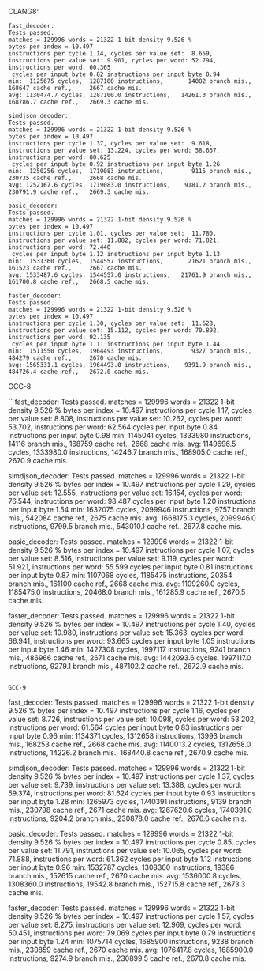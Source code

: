 CLANG8:
```
fast_decoder:
Tests passed.
matches = 129996 words = 21322 1-bit density 9.526 %
bytes per index = 10.497
instructions per cycle 1.14, cycles per value set:  8.659, instructions per value set: 9.901, cycles per word: 52.794, instructions per word: 60.365
 cycles per input byte 0.82 instructions per input byte 0.94
min:  1125675 cycles,  1287100 instructions,       14082 branch mis.,   168647 cache ref.,     2667 cache mis.
avg: 1130474.7 cycles, 1287100.0 instructions,   14261.3 branch mis., 168786.7 cache ref.,   2669.3 cache mis.

simdjson_decoder:
Tests passed.
matches = 129996 words = 21322 1-bit density 9.526 %
bytes per index = 10.497
instructions per cycle 1.37, cycles per value set:  9.618, instructions per value set: 13.224, cycles per word: 58.637, instructions per word: 80.625
 cycles per input byte 0.92 instructions per input byte 1.26
min:  1250256 cycles,  1719083 instructions,        9115 branch mis.,   230735 cache ref.,     2668 cache mis.
avg: 1252167.6 cycles, 1719083.0 instructions,    9181.2 branch mis., 230791.9 cache ref.,   2669.3 cache mis.

basic_decoder:
Tests passed.
matches = 129996 words = 21322 1-bit density 9.526 %
bytes per index = 10.497
instructions per cycle 1.01, cycles per value set:  11.780, instructions per value set: 11.882, cycles per word: 71.821, instructions per word: 72.440
 cycles per input byte 1.12 instructions per input byte 1.13
min:  1531360 cycles,  1544557 instructions,       21621 branch mis.,   161523 cache ref.,     2667 cache mis.
avg: 1533487.6 cycles, 1544557.0 instructions,   21761.9 branch mis., 161700.8 cache ref.,   2668.5 cache mis.

faster_decoder:
Tests passed.
matches = 129996 words = 21322 1-bit density 9.526 %
bytes per index = 10.497
instructions per cycle 1.30, cycles per value set:  11.628, instructions per value set: 15.112, cycles per word: 70.892, instructions per word: 92.135
 cycles per input byte 1.11 instructions per input byte 1.44
min:  1511550 cycles,  1964493 instructions,        9327 branch mis.,   484279 cache ref.,     2670 cache mis.
avg: 1565331.1 cycles, 1964493.0 instructions,    9391.9 branch mis., 484726.4 cache ref.,   2672.0 cache mis.

```

GCC-8

``
fast_decoder:
Tests passed.
matches = 129996 words = 21322 1-bit density 9.526 %
bytes per index = 10.497
instructions per cycle 1.17, cycles per value set:  8.808, instructions per value set: 10.262, cycles per word: 53.702, instructions per word: 62.564
 cycles per input byte 0.84 instructions per input byte 0.98
min:  1145041 cycles,  1333980 instructions,       14116 branch mis.,   168759 cache ref.,     2668 cache mis.
avg: 1149696.5 cycles, 1333980.0 instructions,   14246.7 branch mis., 168905.0 cache ref.,   2670.9 cache mis.

simdjson_decoder:
Tests passed.
matches = 129996 words = 21322 1-bit density 9.526 %
bytes per index = 10.497
instructions per cycle 1.29, cycles per value set:  12.555, instructions per value set: 16.154, cycles per word: 76.544, instructions per word: 98.487
 cycles per input byte 1.20 instructions per input byte 1.54
min:  1632075 cycles,  2099946 instructions,        9757 branch mis.,   542084 cache ref.,     2675 cache mis.
avg: 1668175.3 cycles, 2099946.0 instructions,    9799.5 branch mis., 543010.1 cache ref.,   2677.8 cache mis.

basic_decoder:
Tests passed.
matches = 129996 words = 21322 1-bit density 9.526 %
bytes per index = 10.497
instructions per cycle 1.07, cycles per value set:  8.516, instructions per value set: 9.119, cycles per word: 51.921, instructions per word: 55.599
 cycles per input byte 0.81 instructions per input byte 0.87
min:  1107068 cycles,  1185475 instructions,       20354 branch mis.,   161100 cache ref.,     2668 cache mis.
avg: 1109260.0 cycles, 1185475.0 instructions,   20468.0 branch mis., 161285.9 cache ref.,   2670.5 cache mis.

faster_decoder:
Tests passed.
matches = 129996 words = 21322 1-bit density 9.526 %
bytes per index = 10.497
instructions per cycle 1.40, cycles per value set:  10.980, instructions per value set: 15.363, cycles per word: 66.941, instructions per word: 93.665
 cycles per input byte 1.05 instructions per input byte 1.46
min:  1427308 cycles,  1997117 instructions,        9241 branch mis.,   486966 cache ref.,     2671 cache mis.
avg: 1442093.6 cycles, 1997117.0 instructions,    9279.1 branch mis., 487102.2 cache ref.,   2672.9 cache mis.

```

GCC-9

```
fast_decoder:
Tests passed.
matches = 129996 words = 21322 1-bit density 9.526 %
bytes per index = 10.497
instructions per cycle 1.16, cycles per value set:  8.726, instructions per value set: 10.098, cycles per word: 53.202, instructions per word: 61.564
 cycles per input byte 0.83 instructions per input byte 0.96
min:  1134371 cycles,  1312658 instructions,       13993 branch mis.,   168253 cache ref.,     2668 cache mis.
avg: 1140013.2 cycles, 1312658.0 instructions,   14226.2 branch mis., 168440.8 cache ref.,   2670.9 cache mis.

simdjson_decoder:
Tests passed.
matches = 129996 words = 21322 1-bit density 9.526 %
bytes per index = 10.497
instructions per cycle 1.37, cycles per value set:  9.739, instructions per value set: 13.388, cycles per word: 59.374, instructions per word: 81.624
 cycles per input byte 0.93 instructions per input byte 1.28
min:  1265973 cycles,  1740391 instructions,        9139 branch mis.,   230798 cache ref.,     2671 cache mis.
avg: 1267620.6 cycles, 1740391.0 instructions,    9204.2 branch mis., 230878.0 cache ref.,   2676.6 cache mis.

basic_decoder:
Tests passed.
matches = 129996 words = 21322 1-bit density 9.526 %
bytes per index = 10.497
instructions per cycle 0.85, cycles per value set:  11.791, instructions per value set: 10.065, cycles per word: 71.888, instructions per word: 61.362
 cycles per input byte 1.12 instructions per input byte 0.96
min:  1532787 cycles,  1308360 instructions,       19386 branch mis.,   152615 cache ref.,     2670 cache mis.
avg: 1536000.8 cycles, 1308360.0 instructions,   19542.8 branch mis., 152715.8 cache ref.,   2673.3 cache mis.

faster_decoder:
Tests passed.
matches = 129996 words = 21322 1-bit density 9.526 %
bytes per index = 10.497
instructions per cycle 1.57, cycles per value set:  8.275, instructions per value set: 12.969, cycles per word: 50.451, instructions per word: 79.069
 cycles per input byte 0.79 instructions per input byte 1.24
min:  1075714 cycles,  1685900 instructions,        9238 branch mis.,   230859 cache ref.,     2670 cache mis.
avg: 1076417.8 cycles, 1685900.0 instructions,    9274.9 branch mis., 230899.5 cache ref.,   2670.8 cache mis.

```
